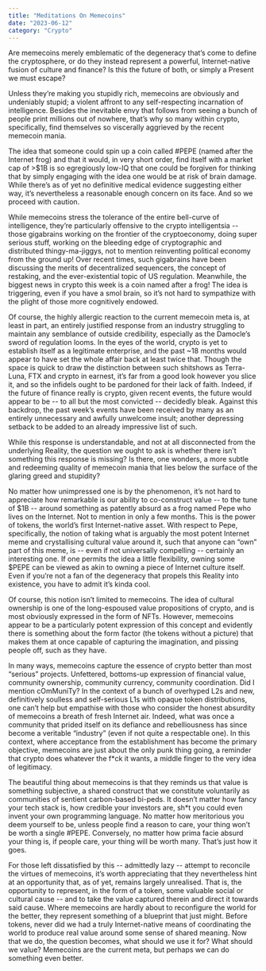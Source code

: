 ```yaml
---
title: "Meditations On Memecoins"
date: "2023-06-12"
category: "Crypto"
---
```


Are memecoins merely emblematic of the degeneracy that’s come to define the cryptosphere, or do they instead represent a powerful, Internet-native fusion of culture and finance? Is this the future of both, or simply a Present we must escape?

Unless they’re making you stupidly rich, memecoins are obviously and undeniably stupid; a violent affront to any self-respecting incarnation of intelligence. Besides the inevitable envy that follows from seeing a bunch of people print millions out of nowhere, that’s why so many within crypto, specifically, find themselves so viscerally aggrieved by the recent memecoin mania.

The idea that someone could spin up a coin called #PEPE (named after the Internet frog) and that it would, in very short order, find itself with a market cap of >$1B is so egregiously low-IQ that one could be forgiven for thinking that by simply engaging with the idea one would be at risk of brain damage. While there’s as of yet no definitive medical evidence suggesting either way, it’s nevertheless a reasonable enough concern on its face. And so we proceed with caution.

While memecoins stress the tolerance of the entire bell-curve of intelligence, they’re particularly offensive to the crypto intelligentsia -- those gigabrains working on the frontier of the cryptoeconomy, doing super serious stuff, working on the bleeding edge of cryptographic and distributed thingy-ma-jiggys, not to mention reinventing political economy from the ground up! Over recent times, such gigabrains have been discussing the merits of decentralized sequencers, the concept of restaking, and the ever-existential topic of US regulation. Meanwhile, the biggest news in crypto this week is a coin named after a frog! The idea is triggering, even if you have a smol brain, so it’s not hard to sympathize with the plight of those more cognitively endowed.

Of course, the highly allergic reaction to the current memecoin meta is, at least in part, an entirely justified response from an industry struggling to maintain any semblance of outside credibility, especially as the Damocle’s sword of regulation looms. In the eyes of the world, crypto is yet to establish itself as a legitimate enterprise, and the past ~18 months would appear to have set the whole affair back at least twice that. Though the space is quick to draw the distinction between such shitshows as Terra-Luna, FTX and crypto in earnest, it’s far from a good look however you slice it, and so the infidels ought to be pardoned for their lack of faith. Indeed, if the future of finance really is crypto, given recent events, the future would appear to be -- to all but the most convicted -- decidedly bleak. Against this backdrop, the past week’s events have been received by many as an entirely unnecessary and awfully unwelcome insult; another depressing setback to be added to an already impressive list of such.

While this response is understandable, and not at all disconnected from the underlying Reality, the question we ought to ask is whether there isn’t something this response is missing? Is there, one wonders, a more subtle and redeeming quality of memecoin mania that lies below the surface of the glaring greed and stupidity?

No matter how unimpressed one is by the phenomenon, it’s not hard to appreciate how remarkable is our ability to co-construct value -- to the tune of $1B -- around something as patently absurd as a frog named Pepe who lives on the Internet. Not to mention in only a few months. This is the power of tokens, the world’s first Internet-native asset. With respect to Pepe, specifically, the notion of taking what is arguably the most potent Internet meme and crystallising cultural value around it, such that anyone can “own” part of this meme, is -- even if not universally compelling -- certainly an interesting one. If one permits the idea a little flexibility, owning some $PEPE can be viewed as akin to owning a piece of Internet culture itself. Even if you’re not a fan of the degeneracy that propels this Reality into existence, you have to admit it’s kinda cool.

Of course, this notion isn’t limited to memecoins. The idea of cultural ownership is one of the long-espoused value propositions of crypto, and is most obviously expressed in the form of NFTs. However, memecoins appear to be a particularly potent expression of this concept and evidently there is something about the form factor (the tokens without a picture) that makes them at once capable of capturing the imagination, and pissing people off, such as they have.

In many ways, memecoins capture the essence of crypto better than most “serious” projects. Unfettered, bottoms-up expression of financial value, community ownership, community currency, community coordination. Did I mention cOmMuniTy? In the context of a bunch of overhyped L2s and new, definitively soulless and self-serious L1s with opaque token distributions, one can’t help but empathise with those who consider the honest absurdity of memecoins a breath of fresh Internet air. Indeed, what was once a community that prided itself on its defiance and rebelliousness has since become a veritable “industry” (even if not quite a respectable one). In this context, where acceptance from the establishment has become the primary objective, memecoins are just about the only punk thing going, a reminder that crypto does whatever the f\*ck it wants, a middle finger to the very idea of legitimacy.

The beautiful thing about memecoins is that they reminds us that value is something subjective, a shared construct that we constitute voluntarily as communities of sentient carbon-based bi-peds. It doesn’t matter how fancy your tech stack is, how credible your investors are, sh\*t you could even invent your own programming language. No matter how meritorious you deem yourself to be, unless people find a reason to care, your thing won’t be worth a single #PEPE. Conversely, no matter how prima facie absurd your thing is, if people care, your thing will be worth many. That’s just how it goes.

For those left dissatisfied by this -- admittedly lazy -- attempt to reconcile the virtues of memecoins, it’s worth appreciating that they nevertheless hint at an opportunity that, as of yet, remains largely unrealised. That is, the opportunity to represent, in the form of a token, some valuable social or cultural cause -- and to take the value captured therein and direct it towards said cause. Where memecoins are hardly about to reconfigure the world for the better, they represent something of a blueprint that just might. Before tokens, never did we had a truly Internet-native means of coordinating the world to produce real value around some sense of shared meaning. Now that we do, the question becomes, what should we use it for? What should we value? Memecoins are the current meta, but perhaps we can do something even better.
